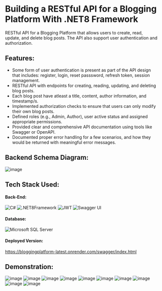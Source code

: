 # Building a RESTful API for a Blogging Platform With .NET8 Framework
  RESTful API for a Blogging Platform that allows users to create, read, update, and  delete blog posts. The API also support user authentication and authorization.

## Features:
 * Some form of user authentication is present as part of the API design that includes: register, login, reset passsword, refresh token, session management.
 * RESTful API with endpoints for creating, reading, updating, and deleting blog posts.
 * Each blog post have atleast a title, content, author information, and timestamp/s.
 * Implemented authorization checks to ensure that users can only modify their own blog posts.
 * Defined roles (e.g., Admin, Author), user active status and assigned appropriate permissions.
 * Provided clear and comprehensive API documentation using tools like Swagger or OpenAPI.
 * Documented proper error handling for a few scenarios, and how they would be returned with meaningful error messages.

## Backend Schema Diagram:
![image](https://github.com/user-attachments/assets/26b3f971-3a87-4f3c-bea4-617a7c51757f)


## Tech Stack Used:

#### Back-End:
<img alt="C#" src="https://img.shields.io/badge/C%23-239120?style=for-the-badge&logo=c-sharp&logoColor=white"/> <img alt=".NET8Framework" src="https://img.shields.io/badge/.NET-5C2D91?style=for-the-badge&logo=.NET8Framework&logoColor=white"/> <img alt="JWT" src ="https://img.shields.io/badge/JWT-red?style=for-the-badge&logo=JSON+Web+Tokens&logoColor=white"/> <img alt="Swagger UI" src ="https://img.shields.io/badge/-Swagger-%23Clojure?style=for-the-badge&logo=swagger&logoColor=white"/>

#### Database:
<img alt="Microsoft SQL Server" src ="https://img.shields.io/badge/Microsoft%20SQL%20Server-CC2927?style=for-the-badge&logo=microsoft%20sql%20serve&logoColor=white"/>

#### Deployed Version:

https://bloggingplatform-latest.onrender.com/swagger/index.html

## Demonstration:

![image](https://github.com/user-attachments/assets/20dbc0c5-cc34-4da6-a685-383e5747873f)
![image](https://github.com/user-attachments/assets/8edf46fd-d0c8-4260-ad22-9a6f6fc94dbe)
![image](https://github.com/user-attachments/assets/358520db-38b8-4d86-9d6b-f4a14b380b51)
![image](https://github.com/user-attachments/assets/85de7b59-9b58-4040-9e0d-4324d3332969)
![image](https://github.com/user-attachments/assets/efca978f-7f99-4cfb-8993-5aa9475de735)
![image](https://github.com/user-attachments/assets/efff8131-7335-4fb7-b358-bd4569ee12cd)
![image](https://github.com/user-attachments/assets/bd419ae9-1366-44b4-ab62-307943d2ed26)
![image](https://github.com/user-attachments/assets/2d736fe4-1501-4353-a2af-6eafc48b04de)
![image](https://github.com/user-attachments/assets/f71a6c0f-e9fd-4fe0-943a-4c69c12c4722)
![image](https://github.com/user-attachments/assets/1a42791d-c996-4400-8500-4c19ce611985)







